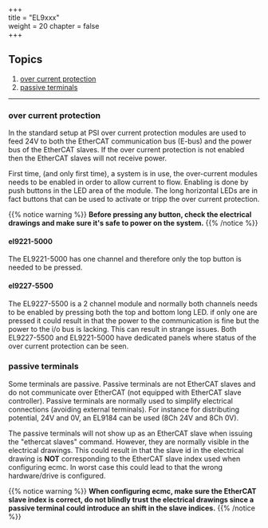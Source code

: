 +++  
title = "EL9xxx"   
weight = 20
chapter = false  
+++

## Topics
1. [over current protection](#over-current-protection)
2. [passive terminals](#passive-terminals)

---
### over current protection
In the standard setup at PSI over current protection modules are used to feed 24V to both the EtherCAT communication bus (E-bus) and the power bus of the EtherCAT slaves. If the over current protection is not enabled then the EtherCAT slaves will not receive power.

First time, (and only first time), a system is in use, the over-current modules needs to be enabled in order to allow current to flow. Enabling is done by push buttons in the LED area of the module. The long horizontal LEDs are in fact buttons that can be used to activate or tripp the over current protection. 

{{% notice warning %}}
**Before pressing any button, check the electrical drawings and make sure it's safe to power on the system.**
{{% /notice %}}

#### el9221-5000
The EL9221-5000 has one channel and therefore only the top button is needed to be pressed.

#### el9227-5500 
The EL9227-5500 is a 2 channel module and normally both channels needs to be enabled by pressing both the top and bottom long LED. if only one are pressed it could result in that the power to the communication is fine but the power to the i/o bus is lacking. This can result in strange issues. Both EL9227-5500 and EL9221-5000 have dedicated panels where status of the over current protection can be seen.

### passive terminals
Some terminals are passive. Passive terminals are not EtherCAT slaves and do not communicate over EtherCAT (not equipped with EtherCAT slave controller). Passive terminals are normally used to simplify electrical connections (avoiding external terminals). For instance for distributing potential, 24V and 0V, an EL9184 can be used (8Ch 24V and 8Ch 0V).

The passive terminals will not show up as an EtherCAT slave when issuing the "ethercat slaves" command. However, they are normally visible in the electrical drawings. This could result in that the slave id in the electrical drawing is **NOT** corresponding to the EtherCAT slave index used when configuring ecmc. In worst case this could lead to that the wrong hardware/drive is configured.

{{% notice warning %}}
**When configuring ecmc, make sure the EtherCAT slave index is correct, do not blindly trust the electrical drawings since a passive terminal could introduce an shift in the slave indices.**
{{% /notice %}}
